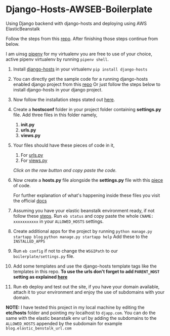 # Django-Hosts-AWSEB-Boilerplate
Using Django backend with django-hosts and deploying using AWS ElasticBeanstalk

Follow the steps from this [repo](https://github.com/Alexmhack/Django-ElasticBeanstalk-Boilerplate). After finishing those steps continue from below.

I am uinsg [pipenv](https://docs.pipenv.org/en/latest/) for my virtualenv you are free to use of your choice, active pipenv virtualenv
by running `pipenv shell`.

1. Install [django-hosts](https://django-hosts.readthedocs.io/en/latest/) in your virtualenv
	`pip install django-hosts`

2. You can directly get the sample code for a running django-hosts enabled django project from this
	[repo](https://github.com/Alexmhack/Hosts-Django)
	Or just follow the steps below to install django-hosts in your django project.

3. Now follow the installation steps stated out [here](https://django-hosts.readthedocs.io/en/latest/#installation).

4. Create a **hostsconf** folder in your project folder containing **settings.py** file. Add three
	files in this folder namely,
	1. **__init__.py**
	2. **urls.py**
	3. **views.py**

5. Your files should have these pieces of code in it,
	1. For [urls.py](https://github.com/Alexmhack/Hosts-Django/blob/master/project/hostsconf/urls.py)
	2. For [views.py](https://github.com/Alexmhack/Hosts-Django/blob/master/project/hostsconf/views.py)

	*Click on the raw button and copy paste the code.*

6. Now create a **hosts.py** file alongside the **settings.py** file with this [piece](https://github.com/Alexmhack/Hosts-Django/blob/master/project/hosts.py) of code.

	For further explanation of what's happening inside these files you visit the official [docs](https://django-hosts.readthedocs.io/en/latest/)

7. Assuming you have your elastic beanstalk environment ready, if not follow these [steps](https://github.com/Alexmhack/Django-ElasticBeanstalk-Boilerplate). Run `eb status` and copy paste
	the whole `CNAME: xxxxxxxxxxx` in your 	`ALLOWED_HOSTS` settings.

8. Create additional apps for the project by running
	`python manage.py startapp blog`
	`python manage.py startapp help`
	Add these to the `INSTALLED_APPS`

9. Run `eb config` if not to change the `WSGIPath` to our `boilerplate/settings.py` file.

10. Add some templates and use the django-hosts template tags like the templates in this repo.
	**To use the urls don't forget to add `PARENT_HOST` setting as explained [here](https://django-hosts.readthedocs.io/en/latest/templatetags.html#fully-qualified-domain-names-fqdn)**

11. Run eb deploy and test out the site, if you have your domain available, attach it to your environment and enjoy the use of subdomains with your domain.

**NOTE:** I have tested this project in my local machine by editing the **etc/hosts** folder and 
pointing my localhost to `djapp.com`. You can do the same with the elastic beanstalk env url by adding the subdomains to the `ALLOWED_HOSTS` appended by the subdomain for example `blog.elastic_benstalk_url.com`
